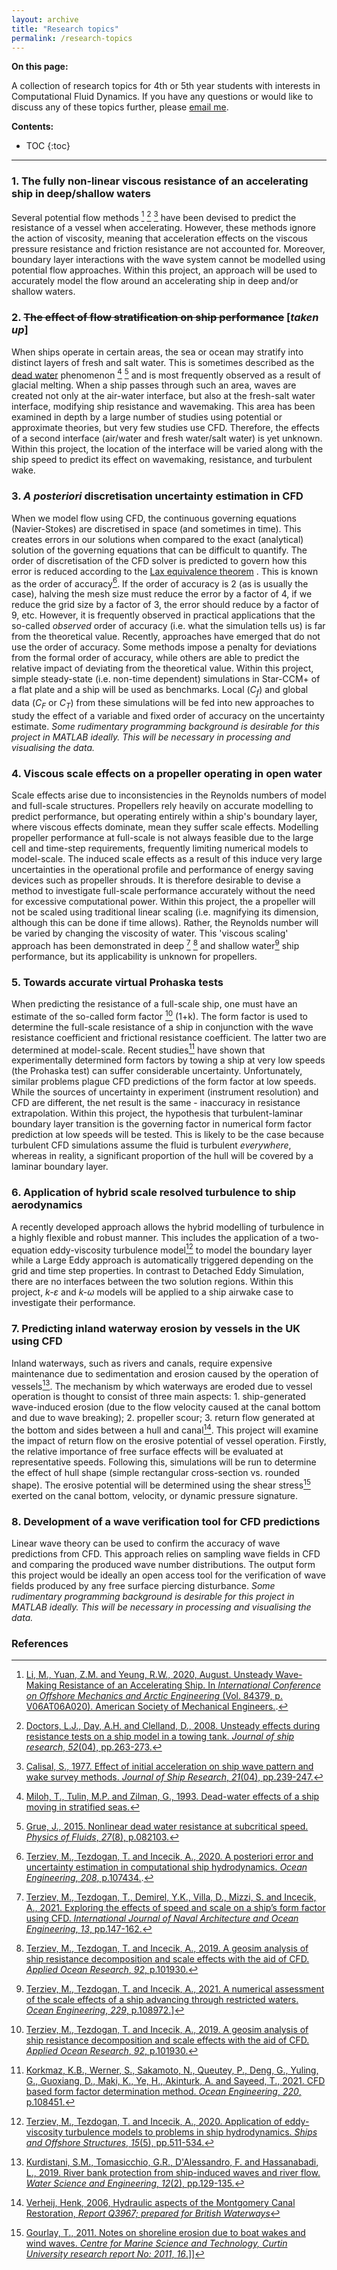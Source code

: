 ```yaml
---
layout: archive
title: "Research topics"
permalink: /research-topics
---
```


**On this page:** 

A collection of research topics for 4th or 5th year students with interests in Computational Fluid Dynamics. If you have any questions or would like to discuss any of these topics further, please [email me](mailto:momchil.terziev@strath.ac.uk).

**Contents:**

* TOC
{:toc}


------

### 1. The fully non-linear viscous resistance of an accelerating ship in deep/shallow waters

Several potential flow methods [^1] [^2] [^3] have been devised to predict the resistance of a vessel when accelerating. However, these methods ignore the action of viscosity, meaning that acceleration effects on the viscous pressure resistance and friction resistance are not accounted for. Moreover, boundary layer interactions with the wave system cannot be modelled using potential flow approaches. Within this project, an approach will be used to accurately model the flow around an accelerating ship in deep and/or shallow waters.

### 2. ~~The effect of flow stratification on ship performance~~ [_taken up_]

When ships operate in certain areas, the sea or ocean may stratify into distinct layers of fresh and salt water. This is sometimes described as the [dead water](https://en.wikipedia.org/wiki/Dead_water) phenomenon [^4] [^5]  and is most frequently observed as a result of glacial melting. When a ship passes through such an area, waves are created not only at the air-water interface, but also at the fresh-salt water interface, modifying ship resistance and wavemaking. This area has been examined in depth by a large number of studies using potential or approximate theories, but very few studies use CFD. Therefore, the effects of a second interface (air/water and fresh water/salt water) is yet unknown. Within this project, the location of the interface will be varied along with the ship speed to predict its effect on wavemaking, resistance, and turbulent wake.

### 3. _A posteriori_ discretisation uncertainty estimation in CFD

When we model flow using CFD, the continuous governing equations (Navier-Stokes) are discretised in space (and sometimes in time). This creates errors in our solutions when compared to the exact (analytical) solution of the governing equations that can be difficult to quantify. The order of discretisation of the CFD solver is predicted to govern how this error is reduced according to the [Lax equivalence theorem](https://en.wikipedia.org/wiki/Lax_equivalence_theorem) . This is known as the order of accuracy[^6]. If the order of accuracy is 2 (as is usually the case), halving the mesh size must reduce the error by a factor of 4, if we reduce the grid size by a factor of 3, the error should reduce by a factor of 9, etc. However, it is frequently observed in practical applications that the so-called *observed* order of accuracy (i.e. what the simulation tells us) is far from the theoretical value. Recently, approaches have emerged that do not use the order of accuracy. Some methods impose a penalty for deviations from the formal order of accuracy, while others are able to predict the relative impact of deviating from the theoretical value. Within this project, simple steady-state (i.e. non-time dependent) simulations in Star-CCM+ of a flat plate and a ship will be used as benchmarks. Local ($C_f$) and global data ($C_F$ or $C_T$) from these simulations will be fed into new approaches to study the effect of a variable and fixed order of accuracy on the uncertainty estimate. *Some rudimentary programming background is desirable for this project in MATLAB ideally. This will be necessary in processing and visualising the data.*

### 4. Viscous scale effects on a propeller operating in open water

Scale effects arise due to inconsistencies in the Reynolds numbers of model and full-scale structures. Propellers rely heavily on  accurate modelling to predict performance, but operating entirely within a ship's boundary layer, where viscous effects dominate, mean they suffer scale effects. Modelling propeller performance at full-scale is not always feasible due to the large cell and time-step requirements, frequently limiting numerical models to model-scale. The induced scale effects as a result of this induce very large uncertainties in the operational profile and performance of energy saving devices such as propeller shrouds. It is therefore desirable to devise a method to investigate full-scale performance accurately without the need for excessive computational power. Within this project, the a propeller will not be scaled using traditional linear scaling (i.e. magnifying its dimension, although this can be done if time allows). Rather, the Reynolds number will be varied by changing the viscosity of water. This 'viscous scaling' approach has been demonstrated in deep [^7] [^8] and shallow water[^9] ship performance, but its applicability is unknown for propellers. 

### 5. Towards accurate virtual Prohaska tests

When predicting the resistance of a full-scale ship, one must have an estimate of the so-called form factor [^10] (1+k). The form factor is used to determine the full-scale resistance of a ship in conjunction with the wave resistance coefficient and frictional resistance coefficient. The latter two are determined at model-scale. Recent studies[^11] have shown that experimentally determined form factors by towing a ship at very low speeds (the Prohaska test) can suffer considerable uncertainty. Unfortunately, similar problems plague CFD predictions of the form factor at low speeds. While the sources of uncertainty in experiment (instrument resolution) and CFD are different, the net result is the same - inaccuracy in resistance extrapolation. Within this project, the hypothesis that turbulent-laminar boundary layer transition is the governing factor in numerical form factor prediction at low speeds will be tested. This is likely to be the case because turbulent CFD simulations assume the fluid is turbulent *everywhere*, whereas in reality, a significant proportion of the hull will be covered by a laminar boundary layer.

### 6. Application of hybrid scale resolved turbulence to ship aerodynamics

A recently developed approach allows the hybrid modelling of turbulence in a highly flexible and robust manner. This includes the application of a two-equation eddy-viscosity turbulence model[^12] to model the boundary layer while a Large Eddy approach is automatically triggered depending on the grid and time step properties. In contrast to Detached Eddy Simulation, there are no interfaces between the two solution regions. Within this project, *k-ε* and *k-ω* models will be applied to a ship airwake case to investigate their performance. 

### 7. Predicting inland waterway erosion by vessels in the UK using CFD

Inland waterways, such as rivers and canals, require expensive maintenance due to sedimentation and erosion caused by the operation of vessels[^13]. The mechanism by which waterways are eroded due to vessel operation is thought to consist of three main aspects: 1. ship-generated wave-induced erosion (due to the flow velocity caused at the canal bottom and due to wave breaking); 2.  propeller scour; 3. return flow generated at the bottom and sides between a hull and canal[^14]. This project will examine the impact of return flow on the erosive potential of vessel operation. Firstly, the relative importance of free surface effects will be evaluated at representative speeds. Following this, simulations will be run to determine the effect of hull shape (simple rectangular cross-section vs. rounded shape). The erosive potential will be determined using the shear stress[^15] exerted on the canal bottom, velocity, or dynamic pressure signature. 

### 8. Development of a wave verification tool for CFD predictions

Linear wave theory can be used to confirm the accuracy of wave predictions from CFD. This approach relies on sampling wave fields in CFD and comparing the produced wave number distributions. The output form this project would be ideally an open access tool for the verification of wave fields produced by any free surface piercing disturbance. _Some rudimentary programming background is desirable for this project in MATLAB ideally. This will be necessary in processing and visualising the data._

### References

[^1]: [Li, M., Yuan, Z.M. and Yeung, R.W., 2020, August. Unsteady Wave-Making Resistance of an Accelerating Ship. In _International Conference on Offshore Mechanics and Arctic Engineering_ (Vol. 84379, p. V06AT06A020). American Society of Mechanical Engineers.](https://asmedigitalcollection.asme.org/OMAE/proceedings-abstract/OMAE2020/V06AT06A020/1092846?casa_token=uGwZhqV7QbwAAAAA:zfaRsB9bi2lKUs81_crKH8Qa0wIuQEddfh9Uw7kUb8uG9dA09x3-Ex1sUQfH3LFK18OYX0e7). 

[^2]: [Doctors, L.J., Day, A.H. and Clelland, D., 2008. Unsteady effects during resistance tests on a ship model in a towing tank. _Journal of ship research_, _52_(04), pp.263-273.](https://onepetro.org/JSR/article-abstract/52/04/263/175054/Unsteady-Effects-During-Resistance-Tests-on-a-Ship)

[^3]: [Calisal, S., 1977. Effect of initial acceleration on ship wave pattern and wake survey methods. _Journal of Ship Research_, _21_(04), pp.239-247.](https://onepetro.org/JSR/article-abstract/21/04/239/175494/Effect-of-Initial-Acceleration-on-Ship-Wave)

[^4]: [Miloh, T., Tulin, M.P. and Zilman, G., 1993. Dead-water effects of a ship moving in stratified seas.](https://asmedigitalcollection.asme.org/offshoremechanics/article-abstract/115/2/105/430865/Dead-Water-Effects-of-a-Ship-Moving-in-Stratified?redirectedFrom=PDF)

[^5]: [Grue, J., 2015. Nonlinear dead water resistance at subcritical speed. _Physics of Fluids_, _27_(8), p.082103.](https://aip.scitation.org/doi/full/10.1063/1.4928411?casa_token=Nvz7v8bhfb8AAAAA%3AYr-JTVxcH6kNgcUSyWFZUBffIpMp9GmjJ-xGZ6ryltuUZbz8wR59jROksAzclLnG_P4emYkoumDqvw)

[^6]: [Terziev, M., Tezdogan, T. and Incecik, A., 2020. A posteriori error and uncertainty estimation in computational ship hydrodynamics. _Ocean Engineering_, _208_, p.107434.](https://doi.org/10.1016/j.oceaneng.2020.107434). 

[^7]: [Terziev, M., Tezdogan, T., Demirel, Y.K., Villa, D., Mizzi, S. and Incecik, A., 2021. Exploring the effects of speed and scale on a ship’s form factor using CFD. _International Journal of Naval Architecture and Ocean Engineering_, _13_, pp.147-162.](https://doi.org/10.1016/j.ijnaoe.2020.12.002)

[^8]: [Terziev, M., Tezdogan, T. and Incecik, A., 2019. A geosim analysis of ship resistance decomposition and scale effects with the aid of CFD. _Applied Ocean Research_, _92_, p.101930.](https://www.sciencedirect.com/science/article/pii/S0141118719302573)

[^9]: [Terziev, M., Tezdogan, T. and Incecik, A., 2021. A numerical assessment of the scale effects of a ship advancing through restricted waters. _Ocean Engineering_, _229_, p.108972.](https://doi.org/10.1016/j.oceaneng.2021.108972)]

[^10]: [Terziev, M., Tezdogan, T. and Incecik, A., 2019. A geosim analysis of ship resistance decomposition and scale effects with the aid of CFD. _Applied Ocean Research_, _92_, p.101930.](https://www.sciencedirect.com/science/article/pii/S0141118719302573)

[^11]: [Korkmaz, K.B., Werner, S., Sakamoto, N., Queutey, P., Deng, G., Yuling, G., Guoxiang, D., Maki, K., Ye, H., Akinturk, A. and Sayeed, T., 2021. CFD based form factor determination method. _Ocean Engineering_, _220_, p.108451.](https://doi.org/10.1016/j.oceaneng.2020.108451)

[^12]: [Terziev, M., Tezdogan, T. and Incecik, A., 2020. Application of eddy-viscosity turbulence models to problems in ship hydrodynamics. _Ships and Offshore Structures_, _15_(5), pp.511-534.](https://doi.org/10.1080/17445302.2019.1661625)

[^13]: [Kurdistani, S.M., Tomasicchio, G.R., D'Alessandro, F. and Hassanabadi, L., 2019. River bank protection from ship-induced waves and river flow. _Water Science and Engineering_, _12_(2), pp.129-135.](https://doi.org/10.1016/j.wse.2019.05.002)

[^14]: [Verheij, Henk, 2006, Hydraulic aspects of the Montgomery Canal Restoration, *Report Q3967; prepared for British Waterways*](https://canalrivertrust.org.uk/media/original/24189-montgomery-canal-hydraulic-aspects.pdf)

[^15]: [Gourlay, T., 2011. Notes on shoreline erosion due to boat wakes and wind waves. _Centre for Marine Science and Technology, Curtin University research report No: 2011_, _16_.](https://www.perthhydro.com/pdf/Gourlay2011ShorelineErosion.pdf)]]
